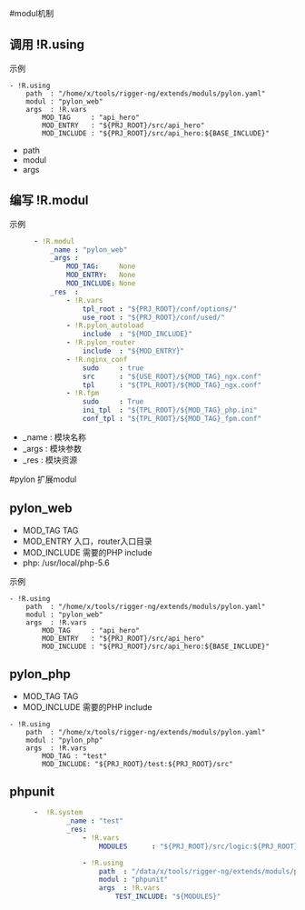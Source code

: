 #modul机制

## 调用  !R.using

示例
```
- !R.using
    path  : "/home/x/tools/rigger-ng/extends/moduls/pylon.yaml"
    modul : "pylon_web"
    args  : !R.vars
        MOD_TAG     : "api_hero"
        MOD_ENTRY   : "${PRJ_ROOT}/src/api_hero"
        MOD_INCLUDE : "${PRJ_ROOT}/src/api_hero:${BASE_INCLUDE}"
```
- path  
- modul
- args

## 编写 !R.modul
示例
``` yaml
      - !R.modul
          _name : "pylon_web"
          _args :
              MOD_TAG:     None
              MOD_ENTRY:   None
              MOD_INCLUDE: None
          _res  :
              - !R.vars
                  tpl_root : "${PRJ_ROOT}/conf/options/"
                  use_root : "${PRJ_ROOT}/conf/used/"
              - !R.pylon_autoload
                  include  : "${MOD_INCLUDE}"
              - !R.pylon_router
                  include  : "${MOD_ENTRY}"
              - !R.nginx_conf
                  sudo     : true
                  src      : "${USE_ROOT}/${MOD_TAG}_ngx.conf"
                  tpl      : "${TPL_ROOT}/${MOD_TAG}_ngx.conf"
              - !R.fpm
                  sudo     : True
                  ini_tpl  : "${TPL_ROOT}/${MOD_TAG}_php.ini"
                  conf_tpl : "${TPL_ROOT}/${MOD_TAG}_fpm.conf"
```

- _name : 模块名称
- _args : 模块参数
- _res  : 模块资源

#pylon 扩展modul



## pylon_web
* MOD_TAG    TAG
* MOD_ENTRY  入口，router入口目录
* MOD_INCLUDE  需要的PHP include
* php: /usr/local/php-5.6

示例
```
- !R.using
    path  : "/home/x/tools/rigger-ng/extends/moduls/pylon.yaml"
    modul : "pylon_web"
    args  : !R.vars
        MOD_TAG     : "api_hero"
        MOD_ENTRY   : "${PRJ_ROOT}/src/api_hero"
        MOD_INCLUDE : "${PRJ_ROOT}/src/api_hero:${BASE_INCLUDE}"
```
## pylon_php
* MOD_TAG    TAG
* MOD_INCLUDE  需要的PHP include

```
- !R.using
    path  : "/home/x/tools/rigger-ng/extends/moduls/pylon.yaml"
    modul : "pylon_php"
    args  : !R.vars
        MOD_TAG : "test"
        MOD_INCLUDE: "${PRJ_ROOT}/test:${PRJ_ROOT}/src"
```
## phpunit

``` yaml
      -  !R.system
              _name : "test"
              _res:
                  - !R.vars
                      MODULES      : "${PRJ_ROOT}/src/logic:${PRJ_ROOT}/test/:${PRJ_ROOT}/conf/:${SDK_PATH}"

                  - !R.using
                      path  : "/data/x/tools/rigger-ng/extends/moduls/pylon.yaml"
                      modul : "phpunit"
                      args  : !R.vars
                          TEST_INCLUDE: "${MODULES}"
```
